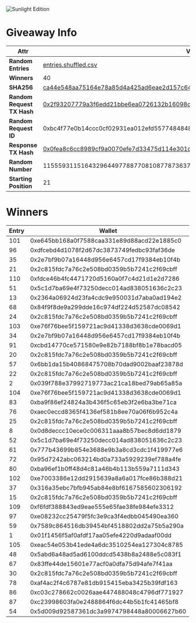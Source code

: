 ![Sunlight Edition](https://lh3.googleusercontent.com/nL_K9bzfbjbJWT4zpJf-UyplVziYxNkI3-lPNWYxWJoLqpsRKFqrOgiK3enx2Nb3lrqOYOQ4-CFue6H7XN1o0tN4c3_u60TTDbCT=w300)

# Giveaway Info

| Attr | Val |
| ---- | --- |
| **Random Entries** | [entries.shuffled.csv](./entries.shuffled.csv) |
| **Winners** | 40 |
| **SHA256** | [ca44e548aa75164e78a85d4a425ad6eae2d157c648c87e484a7038071cab479c](./entries.shuffled.sha256.txt) |
| **Random Request TX Hash** | [0x2f93207779a3f6edd21bbe6ea0726132b16098c475bef2e435e31d04c677e29b](https://polygonscan.com/tx/0x2f93207779a3f6edd21bbe6ea0726132b16098c475bef2e435e31d04c677e29b) |
| **Random Request ID** | 0xbc4f77e0b14ccc0cf02931ea012efd5577484848bf3560f95905132c93b5570e |
| **Response TX Hash** | [0x0fea8c6cc8989cf9a0070efe7d33475d114e301db5e0c27c62c150d8116657ce](https://polygonscan.com/tx/0x0fea8c6cc8989cf9a0070efe7d33475d114e301db5e0c27c62c150d8116657ce) |
| **Random Number** | 115559311516432964497788770810877873637060516523579203704039767785379809896033 |
| **Starting Position** | 21 |

# Winners

| Entry | Wallet |
| ----- | ------ |
| 101 | 0xe645bb168a0f7588caa331e89d88acd22e1885c0 |
| 96 | 0xdfcebd4d1078f2d67dc3873749fedbc93faf36de |
| 35 | 0x2e7bf9b07a16448d956e6457cd17f9384eb10f4b |
| 21 | 0x2c815fdc7a76c2e508bd0359b5b7241c2f69cbff |
| 110 | 0xfdce46b4fc4471720d5160a0f7c4d21d1e2d7286 |
| 51 | 0x5c1d7ba69e4f73250decc014ad838051636c2c23 |
| 13 | 0x2364a06924d23fa4cdc9e950031d7aba0ad194e2 |
| 68 | 0x84f9f8de9a299dde16c974df224d52587dc08542 |
| 24 | 0x2c815fdc7a76c2e508bd0359b5b7241c2f69cbff |
| 103 | 0xe76f76bee5f159721ac9d41338d3638cde0069d1 |
| 34 | 0x2e7bf9b07a16448d956e6457cd17f9384eb10f4b |
| 91 | 0xcbd14770ce571580e9e82b7188bf8b1e78bacd05 |
| 20 | 0x2c815fdc7a76c2e508bd0359b5b7241c2f69cbff |
| 57 | 0x6bb1da15b40868475708b70dad9002baaf23878d |
| 22 | 0x2c815fdc7a76c2e508bd0359b5b7241c2f69cbff |
| 2 | 0x039f788e37992719773ac21ca18bed79ab65a85a |
| 104 | 0xe76f76bee5f159721ac9d41338d3638cde0069d1 |
| 83 | 0xba9f86ef24824a3b436f5c65eb3f2e6ba3be71ca |
| 76 | 0xaec0eccd8365f4136ef581b8ee70a06f6b952c4a |
| 25 | 0x2c815fdc7a76c2e508bd0359b5b7241c2f69cbff |
| 8 | 0x0d8deccc10ece0c006311aaa8b57bec8d6dd1879 |
| 52 | 0x5c1d7ba69e4f73250decc014ad838051636c2c23 |
| 61 | 0x777b43699b854e3688e9b3a8cd3cdc1f419977e6 |
| 72 | 0x95d7242abc063214bd0a733a5929239ef788a4fe |
| 80 | 0xba96ef1b0ff48d4c81a46b4b113b559a7111d343 |
| 102 | 0xe7003386e12dd2915639a8a6a017fce86b388d21 |
| 37 | 0x316a35ebc7bfb945ab84e8bf6167585602306192 |
| 15 | 0x2c815fdc7a76c2e508bd0359b5b7241c2f69cbff |
| 109 | 0xf6fdf388843ed9eae555e65fae38fe984efe3312 |
| 97 | 0xe08232cc25479f5fc3e9ca3f4edbb045490ea360 |
| 59 | 0x7589c864516db39454bf4518802dd2a75b5a290a |
| 1 | 0x01f1456f5af0afdf17aa05efe4220d9adaaf00dd |
| 105 | 0xeac54e053b41ede4a6dc3510254ea127304c8785 |
| 48 | 0x5abd6a48ad5ad6100ddcd5438b8a2488e5c083f1 |
| 67 | 0x83ffe44de15601e77acf0a0dfa75d94afe7f41aa |
| 30 | 0x2c815fdc7a76c2e508bd0359b5b7241c2f69cbff |
| 78 | 0xaf4ac2f4c6787e81db915415eba3425b39fdf163 |
| 86 | 0xc03c278662c0026aae447488048c4796df771927 |
| 87 | 0xc23998603fa0e2488864f6dc44b5b1fc41465bf8 |
| 54 | 0x5d009d92587361dc3a9974798448a80006627b60 |